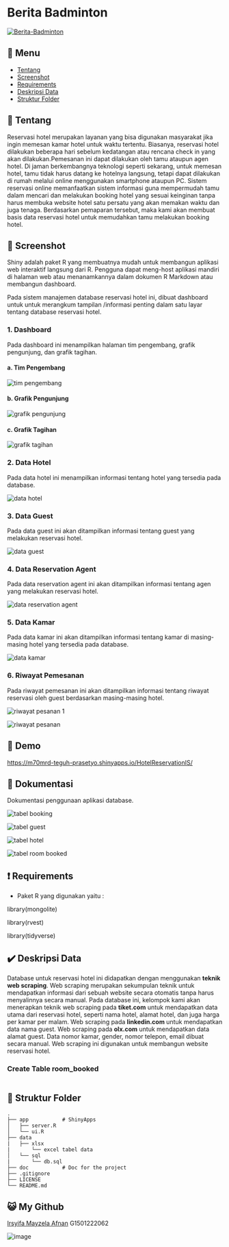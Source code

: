 # Berita Badminton
[![Berita-Badminton](https://github.com/irsyifa/Berita-Badminton/actions/workflows/badminton.yml/badge.svg)](https://github.com/irsyifa/Berita-Badminton/actions/workflows/badminton.yml)




## :bookmark_tabs: Menu

- [Tentang](#scroll-tentang)
- [Screenshot](#rice_scene-screenshot)
- [Requirements](#exclamation-requirements)
- [Deskripsi Data](#heavy_check_mark-deskripsi-data)
- [Struktur Folder](#open_file_folder-struktur-folder)

## :scroll: Tentang

Reservasi hotel merupakan layanan yang bisa digunakan masyarakat jika ingin memesan kamar hotel untuk waktu tertentu. Biasanya, reservasi hotel dilakukan beberapa hari sebelum kedatangan atau rencana check in yang akan dilakukan.Pemesanan ini dapat dilakukan oleh tamu ataupun agen hotel. Di jaman berkembangnya teknologi seperti sekarang, untuk memesan hotel, tamu tidak harus datang ke hotelnya langsung, tetapi dapat dilakukan di rumah melalui online menggunakan smartphone ataupun PC. Sistem reservasi online memanfaatkan sistem informasi guna mempermudah tamu dalam mencari dan melakukan booking hotel yang sesuai keinginan tanpa harus membuka website hotel satu persatu yang akan memakan waktu dan juga tenaga. Berdasarkan pemaparan tersebut, maka kami akan membuat basis data reservasi hotel untuk memudahkan tamu melakukan booking hotel.

## :rice_scene: Screenshot

Shiny adalah paket R yang membuatnya mudah untuk membangun aplikasi web interaktif langsung dari R. Pengguna dapat meng-host aplikasi mandiri di halaman web atau menanamkannya dalam dokumen R Markdown atau membangun dashboard. 

Pada sistem manajemen database reservasi hotel ini, dibuat dashboard untuk untuk merangkum tampilan /informasi penting dalam satu layar tentang database reservasi hotel.

### 1. Dashboard
Pada dashboard ini menampilkan halaman tim pengembang, grafik pengunjung, dan grafik tagihan.

#### a. Tim Pengembang

![tim pengembang](https://user-images.githubusercontent.com/111561203/228075253-777425f1-f6fc-48c9-be8c-de867fa2d511.PNG)

#### b. Grafik Pengunjung

![grafik pengunjung](https://user-images.githubusercontent.com/111561203/228075319-6d9353f0-5a5d-424f-b490-0ca067bf8849.PNG)

#### c. Grafik Tagihan

![grafik tagihan](https://user-images.githubusercontent.com/111561203/228075344-db9591b5-20f1-4055-831f-840456e6a5da.PNG)

### 2. Data Hotel
Pada data hotel ini menampilkan informasi tentang hotel yang tersedia pada database.

![data hotel](https://user-images.githubusercontent.com/111561203/228075390-b7574d0d-238a-445c-80b6-cd6475bbb20a.PNG)

### 3. Data Guest
Pada data guest ini akan ditampilkan informasi tentang guest yang melakukan reservasi hotel.

![data guest](https://user-images.githubusercontent.com/111561203/228075451-4eed4769-14c2-4836-89d0-4bc4c897b6a0.PNG)

### 4. Data Reservation Agent
Pada data reservation agent ini akan ditampilkan informasi tentang agen yang melakukan reservasi hotel.

![data reservation agent](https://user-images.githubusercontent.com/111561203/228075830-369d570d-925d-4cfe-bedd-4d2e106f4a64.PNG)

### 5. Data Kamar
Pada data kamar ini akan ditampilkan informasi tentang kamar di masing-masing hotel yang tersedia pada database.

![data kamar](https://user-images.githubusercontent.com/111561203/228075502-f7286da6-966d-44cb-8fd9-ce682edd7028.PNG)

### 6. Riwayat Pemesanan
Pada riwayat pemesanan ini akan ditampilkan informasi tentang riwayat reservasi oleh guest berdasarkan masing-masing hotel.

![riwayat pesanan 1](https://user-images.githubusercontent.com/111561203/228075679-fd941bc0-b179-4a8f-8597-18382b3be87f.png)

![riwayat pesanan](https://user-images.githubusercontent.com/111561203/228075623-1a0b57c0-1872-412f-b764-71fc66186af7.PNG)


## :dvd: Demo

https://m70mrd-teguh-prasetyo.shinyapps.io/HotelReservationIS/

## :blue_book: Dokumentasi 

Dokumentasi penggunaan aplikasi database.

![tabel booking](https://user-images.githubusercontent.com/111561203/227853687-43535a6a-45f3-49c7-bb76-bc9d33452ac3.PNG)

![tabel guest](https://user-images.githubusercontent.com/111561203/227853625-c2604d42-79e2-4017-a66c-f63e3ad73a14.PNG)

![tabel hotel](https://user-images.githubusercontent.com/111561203/227853874-0e52c44c-17ee-4d89-8bb6-a4537de6c769.PNG)

![tabel room booked](https://user-images.githubusercontent.com/111561203/227854094-689e5309-6429-46a2-a7a8-d3a9f98b947e.PNG)


## :exclamation: Requirements

- Paket R yang digunakan yaitu :

library(mongolite)

library(rvest)

library(tidyverse)

## :heavy_check_mark: Deskripsi Data

Database untuk reservasi hotel ini didapatkan dengan menggunakan **teknik web scraping**. Web scraping merupakan sekumpulan teknik untuk mendapatkan informasi dari sebuah website secara otomatis tanpa harus menyalinnya secara manual. Pada database ini, kelompok kami akan menerapkan teknik web scraping pada **tiket.com** untuk mendapatkan data utama dari reservasi hotel, seperti nama hotel, alamat hotel, dan juga harga per kamar per malam. Web scraping pada **linkedin.com** untuk mendapatkan data nama guest. Web scraping pada **olx.com** untuk mendapatkan data alamat guest. Data nomor kamar, gender, nomor telepon, email dibuat secara manual. Web scraping ini digunakan untuk membangun website reservasi hotel.


### Create Table room_booked

``` sql

```

## :open_file_folder: Struktur Folder

```
.
├── app           # ShinyApps
│   ├── server.R
│   └── ui.R
├── data 
|   ├── xlsx
|       └── excel tabel data
│   └── sql
|       └── db.sql
├── doc           # Doc for the project
├── .gitignore
├── LICENSE
└── README.md
```

## :smiley_cat: My Github

[Irsyifa Mayzela Afnan](https://github.com/irsyifa) G1501222062

![image](https://user-images.githubusercontent.com/111561203/227850526-85963b40-de8b-442e-b180-11f294bdefff.png)
